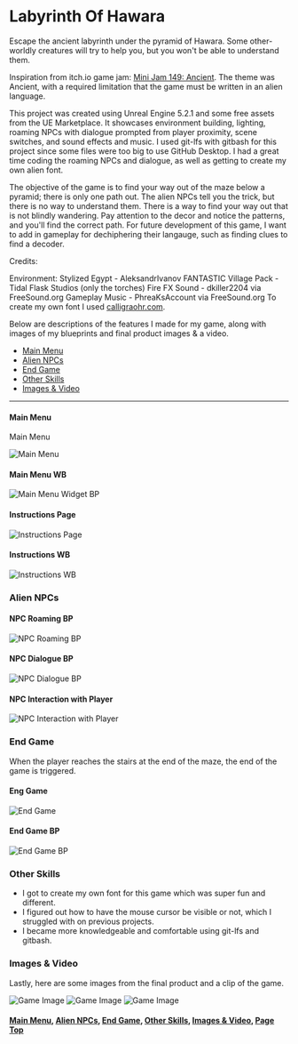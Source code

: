 # Labyrinth Of Hawara
Escape the ancient labyrinth under the pyramid of Hawara. Some other-worldly creatures will try to help you, but you won't be able to understand them.
<p>
Inspiration from itch.io game jam: <a href="https://itch.io/jam/mini-jam-149-ancient"_blank">Mini Jam 149: Ancient</a>. The theme was Ancient, with a required limitation that the game must be written in an alien language.
</p>

<p id="Page Top">
This project was created using Unreal Engine 5.2.1 and some free assets from the UE Marketplace. It showcases environment building, lighting, roaming NPCs with dialogue prompted from player proximity, scene switches, and sound effects and music. I used git-lfs with gitbash for this project since some files were too big to use GitHub Desktop. I had a great time coding the roaming NPCs and dialogue, as well as getting to create my own alien font.

The objective of the game is to find your way out of the maze below a pyramid; there is only one path out. The alien NPCs tell you the trick, but there is no way to understand them. There is a way to find your way out that is not blindly wandering. Pay attention to the decor and notice the patterns, and you'll find the correct path. For future development of this game, I want to add in gameplay for dechiphering their langauge, such as finding clues to find a decoder. 


Credits:

Environment:
Stylized Egypt - AleksandrIvanov
FANTASTIC Village Pack - Tidal Flask Studios (only the torches)
Fire FX Sound - dkiller2204 via FreeSound.org
Gameplay Music - PhreaKsAccount via FreeSound.org
To create my own font I used <a href=" https://www.calligraphr.com/en/">calligraohr.com</a>.

Below are descriptions of the features I made for my game, along with images of my blueprints and final product images & a video.
<ul>
<li><a href="#MainMenu">Main Menu</a></li>
<li><a href="#NPCs">Alien NPCs</a></li>
<li><a href="#EndGame">End Game</a></li>
<li><a href="#Other Skills">Other Skills</a></li>
<li><a href="#Images">Images & Video</a></li>
 </ul>
 </p>
 
<hr class="dashed">

<p id="MainMenu">

<h4>Main Menu</h4>Main Menu

![Main Menu](https://github.com/zeeebs/LabyrinthOfHawara/blob/main/ReadMe%20Images/Menu%20Page.png)

<h4>Main Menu WB</h4>

![Main Menu Widget BP](https://github.com/zeeebs/LabyrinthOfHawara/blob/main/ReadMe%20Images/WB%20Main%20Menu.png)

<h4>Instructions Page</h4>

![Instructions Page](https://github.com/zeeebs/LabyrinthOfHawara/blob/main/ReadMe%20Images/Instructions%20Page.png)

<h4>Instructions WB</h4>

![Instructions WB](https://github.com/zeeebs/LabyrinthOfHawara/blob/main/ReadMe%20Images/WB%20Instructions.png)

</p>
<p id="NPCs">
<h3>Alien NPCs</h3>

<h4>NPC Roaming BP</h4>

![NPC Roaming BP](https://github.com/zeeebs/LabyrinthOfHawara/blob/main/ReadMe%20Images/BP%20NPC%20Roaming.png)

<h4>NPC Dialogue BP</h4>

![NPC Dialogue BP](https://github.com/zeeebs/LabyrinthOfHawara/blob/main/ReadMe%20Images/BP%20NPC%20Dialogue.png)

<h4>NPC Interaction with Player</h4>

![NPC Interaction with Player](https://github.com/zeeebs/LabyrinthOfHawara/blob/main/ReadMe%20Images/NPC%20Interaction.png)

</p>
<p id="EndGame">
<h3>End Game</h3>
When the player reaches the stairs at the end of the maze, the end of the game is triggered.

<h4>Eng Game</h4>

![End Game](https://github.com/zeeebs/LabyrinthOfHawara/blob/main/ReadMe%20Images/End%20Page.png)

<h4>End Game BP</h4>

![End Game BP](https://github.com/zeeebs/LabyrinthOfHawara/blob/main/ReadMe%20Images/BP%20End%20Game.png)


</p>
<p id="Other Skills">
<h3>Other Skills</h3>
<ul>
<li>I got to create my own font for this game which was super fun and different.</li>
<li>I figured out how to have the mouse cursor be visible or not, which I struggled with on previous projects.</li>
<li>I became more knowledgeable and comfortable using git-lfs and gitbash.</li>
</ul>

</p>
<p id="Images">
<h3>Images & Video</h3>

Lastly, here are some images from the final product and a clip of the game.

![Game Image](https://github.com/zeeebs/LabyrinthOfHawara/blob/main/ReadMe%20Images/Interior1.png)
![Game Image](https://github.com/zeeebs/LabyrinthOfHawara/blob/main/ReadMe%20Images/Entire%20Map.png)
![Game Image](https://github.com/zeeebs/LabyrinthOfHawara/blob/main/ReadMe%20Images/alientfont.png)

<h4><a href="#MainMenu">Main Menu</a>, <a href="#NPCs">Alien NPCs</a>, <a href="#EndGame">End Game</a>, <a href="#Other Skills">Other Skills</a>, <a href="#Images">Images & Video</a>, <a href="#Page Top">Page Top</a></h4>
